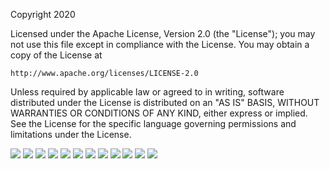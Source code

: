 Copyright 2020

Licensed under the Apache License, Version 2.0 (the "License");
you may not use this file except in compliance with the License.
You may obtain a copy of the License at

    http://www.apache.org/licenses/LICENSE-2.0

Unless required by applicable law or agreed to in writing, software
distributed under the License is distributed on an "AS IS" BASIS,
WITHOUT WARRANTIES OR CONDITIONS OF ANY KIND, either express or implied.
See the License for the specific language governing permissions and
limitations under the License.

<img src="documentation/images/CS_DAC_AMPSE_Page_01.png">
<img src="documentation/images/CS_DAC_AMPSE_Page_02.png">
<img src="documentation/images/CS_DAC_AMPSE_Page_03.png">
<img src="documentation/images/CS_DAC_AMPSE_Page_04.png">
<img src="documentation/images/CS_DAC_AMPSE_Page_05.png">
<img src="documentation/images/CS_DAC_AMPSE_Page_06.png">
<img src="documentation/images/CS_DAC_AMPSE_Page_07.png">
<img src="documentation/images/CS_DAC_AMPSE_Page_08.png">
<img src="documentation/images/CS_DAC_AMPSE_Page_09.png">
<img src="documentation/images/CS_DAC_AMPSE_Page_10.png">
<img src="documentation/images/CS_DAC_AMPSE_Page_11.png">
<img src="documentation/images/CS_DAC_AMPSE_Page_12.png">

